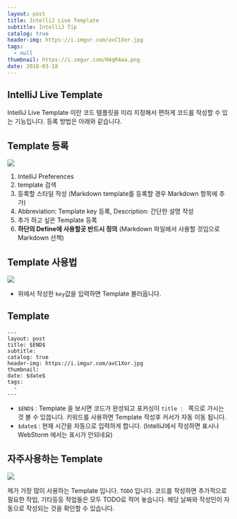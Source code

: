 ```yaml
---
layout: post
title: IntelliJ Live Template
subtitle: IntelliJ Tip
catalog: true
header-img: https://i.imgur.com/avC1Xor.jpg
tags:
  - null
thumbnail: https://i.imgur.com/H4qR4aa.png
date: 2018-03-18
---
```


## IntelliJ Live Template

IntelliJ Live Template 이란 코드 템플릿을 미리 지정해서 편하게 코드를 작성할 수 있는 기능입니다. 등록 방법은 아래와 같습니다.

## Template 등록
![](https://i.imgur.com/H4qR4aa.png)
1. IntelliJ Preferences
2. template 검색
3. 등록할 스타일 작성 (Markdown template를 등록할 경우 Markdown 항목에 추가)
4. Abbreviation: Template key 등록, Description: 간단한 설명 작성
5. 추가 하고 싶은 Template 등록
6. **하단의 Define에 사용할곳 반드시 정의** (Markdown 파일에서 사용할 것임으로 Markdown 선책)

## Template 사용법

![](https://i.imgur.com/mZuDMdU.gif)
* 위에서 작성한 `key`값을 입력하면 Template 불러옵니다.


## Template
```
---
layout: post
title: $END$
subtitle:
catalog: true
header-img: https://i.imgur.com/avC1Xor.jpg
thumbnail:
date: $date$
tags:
  -
---
```
* `$END$` :  Template 을 보시면 코드가 완성되고 포커싱이 `title : ` 쪽으로 가시는 것 볼 수 있씁니다. 키워드를 사용하면 Template 작성후 커서가 자동 이동 됩니다.
* `$date$` : 현재 시간을 자동으로 입력하게 합니다. (IntelliJ에서 작성하면 표시나 WebStorm 에서는 표시가 안되네요)

## 자주사용하는 Template
![](https://i.imgur.com/iQ40QYK.gif)

제가 가장 많이 사용하는 Template 입니다. `TODO` 입니다. 코드를 작성하면 추가적으로 필요한 작업, 기타등등 작업들은 모두 TODO로 적어 놓습니다. 해당 날짜와 작성인이 자동으로 작성되는 것을 확인할 수 있습니다.